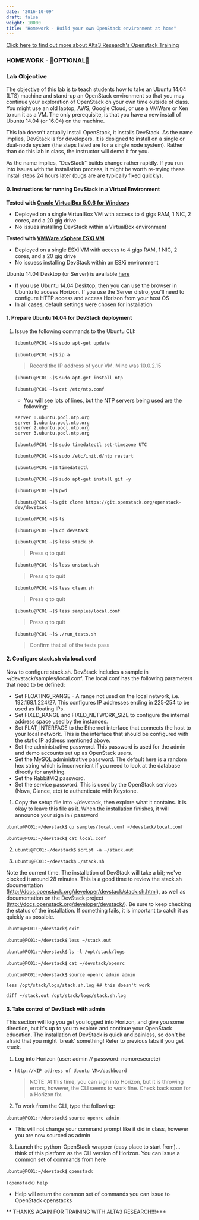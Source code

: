 ```yaml
---
date: "2016-10-09"
draft: false
weight: 10000
title: "Homework - Build your own OpenStack environment at home"
---
```

[Click here to find out more about Alta3 Research's Openstack Training](https://alta3.com/courses/openstack)

### HOMEWORK - &#x1F680;OPTIONAL&#x1F680;

### Lab Objective
The objective of this lab is to teach students how to take an Ubuntu 14.04 (LTS) machine and stand-up an OpenStack environment so that you may continue your exploration of OpenStack on your own time outside of class. You might use an old laptop, AWS, Google Cloud, or use a VMWare or Xen to run it as a VM. The only prerequisite, is that you have a new install of Ubuntu 14.04 (or 16.04) on the machine.

This lab doesn't actually install OpenStack, it installs DevStack. As the name implies, DevStack is for developers. It is designed to install on a single or dual-node system (the steps listed are for a single node system). Rather than do this lab in class, the instructor will demo it for you.

As the name implies, "DevStack" builds change rather rapidly. If you run into issues with the installation process, it might be worth re-trying these install steps 24 hours later (bugs are are typically fixed quickly).

#### 0. Instructions for running DevStack in a Virtual Environment

**Tested with [Oracle VirtualBox 5.0.6 for Windows](https://www.virtualbox.org/wiki/Downloads)**

* Deployed on a single VirtualBox VM with access to 4 gigs RAM, 1 NIC, 2 cores, and a 20 gig drive
* No issues installing DevStack within a VirtualBox environment

**Tested with [VMWare vSphere ESXi VM](https://www.vmware.com)**

* Deployed on a single ESXi VM with access to 4 gigs RAM, 1 NIC, 2 cores, and a 20 gig drive
* No issuess installing DevStack within an ESXi environment


Ubuntu 14.04 Desktop (or Server) is available [here](http://www.ubuntu.com/download/server)

* If you use Ubuntu 14.04 Desktop, then you can use the browser in Ubuntu to access Horizon. If you use the Server distro, you'll need to configure HTTP access and access Horizon from your host OS
* In all cases, default settings were chosen for installation

#### 1. Prepare Ubuntu 14.04 for DevStack deployment

1. Issue the following commands to the Ubuntu CLI:

	 `[ubuntu@PC01 ~]$` `sudo apt-get update`
	 
	 `[ubuntu@PC01 ~]$` `ip a`

	 > Record the IP address of your VM. Mine was 10.0.2.15
     
	 `[ubuntu@PC01 ~]$` `sudo apt-get install ntp`
     
	 `[ubuntu@PC01 ~]$` `cat /etc/ntp.conf`
	 
	* You will see lots of lines, but the NTP servers being used are the following:
	
	```
	server 0.ubuntu.pool.ntp.org
	server 1.ubuntu.pool.ntp.org
	server 2.ubuntu.pool.ntp.org
	server 3.ubuntu.pool.ntp.org
	```
	
     `[ubuntu@PC01 ~]$` `sudo timedatectl set-timezone UTC`
     
	 `[ubuntu@PC01 ~]$` `sudo /etc/init.d/ntp restart`
     
	 `[ubuntu@PC01 ~]$` `timedatectl`
     
	 `[ubuntu@PC01 ~]$` `sudo apt-get install git -y`
     
	 `[ubuntu@PC01 ~]$` `pwd`
     
	 `[ubuntu@PC01 ~]$` `git clone https://git.openstack.org/openstack-dev/devstack`
     
	 `[ubuntu@PC01 ~]$` `ls`
     
	 `[ubuntu@PC01 ~]$` `cd devstack`

	 `[ubuntu@PC01 ~]$` `less stack.sh`
	 
	 > Press q to quit
	 
	 `[ubuntu@PC01 ~]$` `less unstack.sh`

	 > Press q to quit
	 
	 `[ubuntu@PC01 ~]$` `less clean.sh`
	 
	 > Press q to quit

	 `[ubuntu@PC01 ~]$` `less samples/local.conf`
	 
	 > Press q to quit

	 `[ubuntu@PC01 ~]$` `./run_tests.sh`

	 > Confirm that all of the tests pass
 
#### 2. Configure stack.sh via local.conf

Now to configure stack.sh. DevStack includes a sample in ~/devstack/samples/local.conf. The local.conf has the following parameters that need to be defined:

 * Set FLOATING_RANGE - A range not used on the local network, i.e. 192.168.1.224/27. This configures IP addresses ending in 225-254 to be used as floating IPs.
 * Set FIXED_RANGE and FIXED_NETWORK_SIZE to configure the internal address space used by the instances.
 * Set FLAT_INTERFACE to the Ethernet interface that connects the host to your local network. This is the interface that should be configured with the static IP address mentioned above.
 * Set the administrative password. This password is used for the admin and demo accounts set up as OpenStack users.
 * Set the MySQL administrative password. The default here is a random hex string which is inconvenient if you need to look at the database directly for anything.
 * Set the RabbitMQ password.
 * Set the service password. This is used by the OpenStack services (Nova, Glance, etc) to authenticate with Keystone.
 
1. Copy the setup file into ~/devstack, then explore what it contains. It is okay to leave this file as it. When the installation finishes, it will announce your sign in / password

 `ubuntu@PC01:~/devstack$` `cp samples/local.conf ~/devstack/local.conf`
 
 `ubuntu@PC01:~/devstack$` `cat local.conf`
	
2. `ubuntu@PC01:~/devstack$` `script -a ~/stack.out`

3. `ubuntu@PC01:~/devstack$` `./stack.sh`

Note the current time. The installation of DevStack will take a bit; we've clocked it around 28 minutes. This is a good time to review the stack.sh documentation (http://docs.openstack.org/developer/devstack/stack.sh.html), as well as documentation on the DevStack project (http://docs.openstack.org/developer/devstack/). Be sure to keep checking the status of the installation. If something fails, it is important to catch it as quickly as possible.
 
`ubuntu@PC01:~/devstack$` `exit`

`ubuntu@PC01:~/devstack$` `less ~/stack.out`

`ubuntu@PC01:~/devstack$` `ls -l /opt/stack/logs`

`ubuntu@PC01:~/devstack$` `cat ~/devstack/openrc`

`ubuntu@PC01:~/devstack$` `source openrc admin admin`

`less /opt/stack/logs/stack.sh.log ## this doesn't work`

`diff ~/stack.out /opt/stack/logs/stack.sh.log`
 
#### 3. Take control of DevStack with admin

This section will log you get you logged into Horizon, and give you some direction, but it's up to you to explore and continue your OpenStack education. The installation of DevStack is quick and painless, so don't be afraid that you might 'break' something!  Refer to previous labs if you get stuck.

1. Log into Horizon (user: admin // password: nomoresecrete)
	
 * `http://<IP address of Ubuntu VM>/dashboard`
	
	> NOTE: At this time, you can sign into Horizon, but it is throwing errors, however, the CLI seems to work fine. Check back soon for a Horizon fix.

2. To work from the CLI, type the following:

`ubuntu@PC01:~/devstack$` `source openrc admin`

 * This will not change your command prompt like it did in class, however you are now sourced as admin
 
3. Launch the python-OpenStack wrapper (easy place to start from)... think of this platform as the CLI version of Horizon. You can issue a common set of commands from here

`ubuntu@PC01:~/devstack$` `openstack`

`(openstack)` `help`

 * Help will return the common set of commands you can issue to OpenStack openstacks

** THANKS AGAIN FOR TRAINING WITH ALTA3 RESEARCH!!!***

